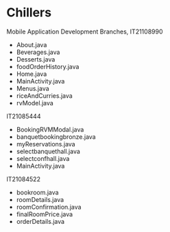 # Chillers
Mobile Application Development
Branches,
IT21108990
 - About.java
 - Beverages.java
 - Desserts.java
 - foodOrderHistory.java
 - Home.java
 - MainActivity.java
 - Menus.java
 - riceAndCurries.java
 - rvModel.java

IT21085444
 - BookingRVMModal.java
 - banquetbookingbronze.java
 - myReservations.java
 - selectbanquethall.java
 - selectconfhall.java
 - MainActivity.java
 
 IT21084522
 - bookroom.java
 - roomDetails.java
 - roomConfirmation.java
 - finalRoomPrice.java
 - orderDetails.java
